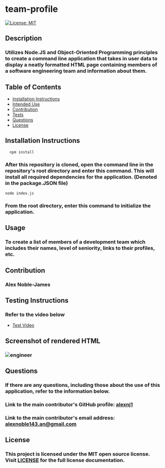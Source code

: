 
  # team-profile

  [![License: MIT](https://img.shields.io/badge/License-MIT-yellow.svg)](https://opensource.org/licenses/MIT)

  ## Description


  ### Utilizes Node.JS and Object-Oriented Programming principles to create a command line application that takes in user data to display a neatly formatted HTML page containing members of a software engineering team and information about them.

  ## Table of Contents


  * [Installation Instructions](#installation-instructions)
  * [Intended Use](#usage)
  * [Contribution](#contribution)
  * [Tests](#testing-instructions)
  * [Questions](#questions)
  * [License](#license)

  ## Installation Instructions


      npm install
### After this repository is cloned, open the command line in the repository's root directory and enter this command. This will install all required dependencies for the application. (Denoted in the package.JSON file)
    node index.js
### From the root directory, enter this command to initialize the application.


  ## Usage


  ### To create a list of members of a development team which includes their names, level of seniority, links to their profiles, etc.
  
  ## Contribution


### Alex Noble-James

  
  ## Testing Instructions


  ### Refer to the video below
  
  * [Test Video](https://drive.google.com/file/d/1JkqxVu81MthDolAyITgeTxz6TVHx1GLm/view)
  
  ## Screenshot of rendered HTML
  ### ![engineer](https://user-images.githubusercontent.com/93218601/155205627-f511a3d7-4135-459b-a5b4-6ecdb80ce9ee.png)

  
  ## Questions


  ### If there are any questions, including those about the use of this application, refer to the information below.
  
  ### Link to the main contributor's GitHub profile: [alexnj1](https://www.github.com/alexnj1)

  ### Link to the main contributor's email address: alexnoble143.an@gmail.com
  
  ## License
  
  
  ### This project is licensed under the MIT open source license. Visit [LICENSE](/LICENSE) for the full license documentation.
  
